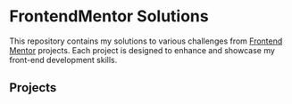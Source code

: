 # FrontendMentor Solutions

This repository contains my solutions to various challenges from [Frontend Mentor](https://www.frontendmentor.io/) projects. Each project is designed to enhance and showcase my front-end development skills.

## Projects
